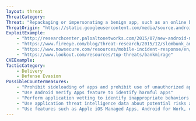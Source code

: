 ```yaml
---
layout: threat
ThreatCategory:
Threat: "Repackaging or impersonating a benign app, such as an online banking app, to contain malicious functionality (i.e., trojan)"
ThreatOrigin: "https://static.googleusercontent.com/media/source.android.com/en//security/reports/Google_Android_Security_PHA_classifications.pdf Mobile Threat Protection: A Holistic Approach to Securing Mobile Data and Devices\nY. Zhou and X. Jiang. Dissecting Android Malware: Characterization and Evolution. IEEE Symposium on Security and Privacy 2012."
ExploitExample:
    - "http://researchcenter.paloaltonetworks.com/2015/07/new-android-malware-family-evades-antivirus-detection-by-using-popular-ad-libraries/"
    - "https://www.fireeye.com/blog/threat-research/2015/12/slembunk_an_evolvin.html"
    - "https://www.nowsecure.com/resources/mobile-incident-response/en/case-studies/unauthorized-app-discovered.html"
    - "https://www.lookout.com/resources/top-threats/bankmirage"
CVEExample:
TacticCategory:
    - Delivery
    - Defense Evasion
PossibleCountermeasures:
    - "Prohibit sideloading of apps and prohibit use of unauthorized app stores"
    - "Use Android Verify Apps feature to identify harmful apps"
    - "Perform application vetting to identify inappropriate behaviors by apps including permission requests made by the apps"
    - "Use application threat intelligence data about potential risks associated with apps installed on devices"
    - "Use features such as Apple iOS Managed Apps, Android for Work, or Samsung KNOX Workspace that provide some level of separation between personal apps and enterprise apps to mitigate the impact of malicious behaviors."
---
```

